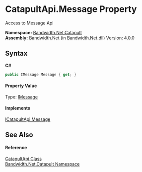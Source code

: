 ﻿# CatapultApi.Message Property 
 

Access to Message Api

**Namespace:**&nbsp;<a href ="N_Bandwidth_Net_Catapult.md">Bandwidth.Net.Catapult</a><br />**Assembly:**&nbsp;Bandwidth.Net (in Bandwidth.Net.dll) Version: 4.0.0

## Syntax

**C#**<br />
``` C#
public IMessage Message { get; }
```


#### Property Value
Type: <a href ="T_Bandwidth_Net_Catapult_IMessage.md">IMessage</a>

#### Implements
<a href ="P_Bandwidth_Net_Catapult_ICatapultApi_Message.md">ICatapultApi.Message</a><br />

## See Also


#### Reference
<a href ="T_Bandwidth_Net_Catapult_CatapultApi.md">CatapultApi Class</a><br /><a href ="N_Bandwidth_Net_Catapult.md">Bandwidth.Net.Catapult Namespace</a><br />